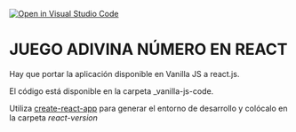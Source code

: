 [![Open in Visual Studio Code](https://classroom.github.com/assets/open-in-vscode-c66648af7eb3fe8bc4f294546bfd86ef473780cde1dea487d3c4ff354943c9ae.svg)](https://classroom.github.com/online_ide?assignment_repo_id=10251550&assignment_repo_type=AssignmentRepo)
# JUEGO ADIVINA NÚMERO EN REACT

Hay que portar la aplicación disponible en Vanilla JS a react.js.

El código está disponible en la carpeta _vanilla-js-code.

Utiliza [create-react-app](https://create-react-app.dev/) para generar el entorno de desarrollo y colócalo en la carpeta *react-version*
